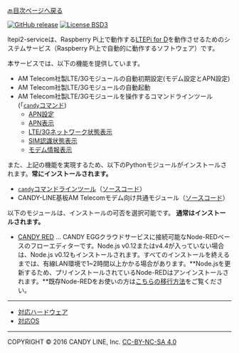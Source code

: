 [🔙目次ページへ戻る](README.md)

[![GitHub release](https://img.shields.io/github/release/CANDY-LINE/ltepi2-service.svg)](https://github.com/CANDY-LINE/ltepi2-service/releases/latest)
[![License BSD3](https://img.shields.io/github/license/CANDY-LINE/ltepi2-service.svg)](http://opensource.org/licenses/BSD-3-Clause)

ltepi2-serviceは、Raspberry Pi上で動作する[LTEPi for D](http://www.candy-line.io/proandsv.html#ltepiford)を動作させるためのシステムサービス（Raspberry Pi上で自動的に動作するソフトウェア）です。

本サービスでは、以下の機能を提供しています。

- AM Telecom社製LTE/3Gモジュールの自動初期設定(モデム設定とAPN設定)
- AM Telecom社製LTE/3Gモジュールの自動起動
- AM Telecom社製LTE/3Gモジュールを操作するコマンドラインツール(「[`candy`コマンド](コマンドラインツール.md))
    - [APN設定](APNの設定.md)
    - [APN表示](APNの表示.md)
    - [LTE/3Gネットワーク状態表示](ネットワーク状態の表示.md)
    - [SIM認識状態表示](SIM認識状態の表示.md)
    - [モデム情報表示](モデム情報の表示.md)

また、上記の機能を実現するため、以下のPythonモジュールがインストールされます。**常にインストールされます。**
- [`candy`コマンドラインツール](コマンドラインツール.md)（[ソースコード](https://github.com/CANDY-LINE/candy-board-cli)）
- CANDY-LINE基板AM Telecomモデム向け共通モジュール（[ソースコード](https://github.com/CANDY-LINE/candy-board-amt)） 

以下のモジュールは、インストールの可否を選択可能です。 **通常はインストールされます。**
- [CANDY RED](https://github.com/dbaba/candy-red) ... CANDY EGGクラウドサービスに接続可能なNode-REDベースのフローエディターです。Node.js v0.12またはv4.4が入っていない場合は、Node.js v0.12もインストールされます。すべてのインストールを終えるまでは、有線LAN環境で1~2時間以上かかる場合があります。**Node.jsを更新するため、プリインストールされているNode-REDはアンインストールされます。**既存Node-REDをお使いの方は[こちらの移行方法](Node-REDからの移行方法)をご覧ください。

---
* [対応ハードウェア](対応ハードウェア.md)
* [対応OS](対応OS.md)

---
COPYRIGHT © 2016 CANDY LINE, Inc. [CC-BY-NC-SA 4.0](https://creativecommons.org/licenses/by-nc-sa/4.0/)
